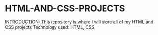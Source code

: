 # HTML-AND-CSS-PROJECTS
 INTRODUCTION:
 This repository is where I will store all of my HTML and CSS projects
 Technology used: HTML, CSS 
